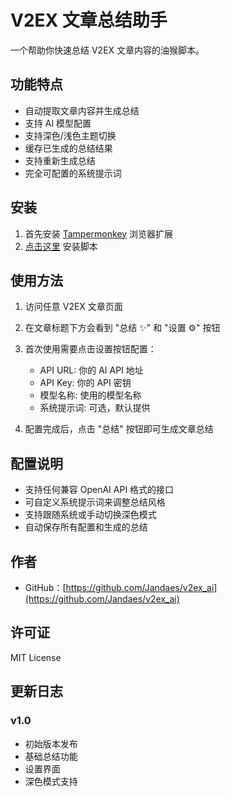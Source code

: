 # V2EX 文章总结助手

一个帮助你快速总结 V2EX 文章内容的油猴脚本。

## 功能特点

- 自动提取文章内容并生成总结
- 支持 AI 模型配置
- 支持深色/浅色主题切换
- 缓存已生成的总结结果
- 支持重新生成总结
- 完全可配置的系统提示词

## 安装

1. 首先安装 [Tampermonkey](https://www.tampermonkey.net/) 浏览器扩展
2. [点击这里](https://greasyfork.org/zh-CN/scripts/521732-v2ex-%E6%96%87%E7%AB%A0%E6%80%BB%E7%BB%93%E5%8A%A9%E6%89%8B) 安装脚本

## 使用方法

1. 访问任意 V2EX 文章页面
2. 在文章标题下方会看到 "总结 ✨" 和 "设置 ⚙️" 按钮
3. 首次使用需要点击设置按钮配置：
   - API URL: 你的 AI API 地址
   - API Key: 你的 API 密钥
   - 模型名称: 使用的模型名称
   - 系统提示词: 可选，默认提供

4. 配置完成后，点击 "总结" 按钮即可生成文章总结

## 配置说明

- 支持任何兼容 OpenAI API 格式的接口
- 可自定义系统提示词来调整总结风格
- 支持跟随系统或手动切换深色模式
- 自动保存所有配置和生成的总结

## 作者

- GitHub：[https://github.com/Jandaes/v2ex_ai](https://github.com/Jandaes/v2ex_ai)

## 许可证

MIT License

## 更新日志

### v1.0
- 初始版本发布
- 基础总结功能
- 设置界面
- 深色模式支持 